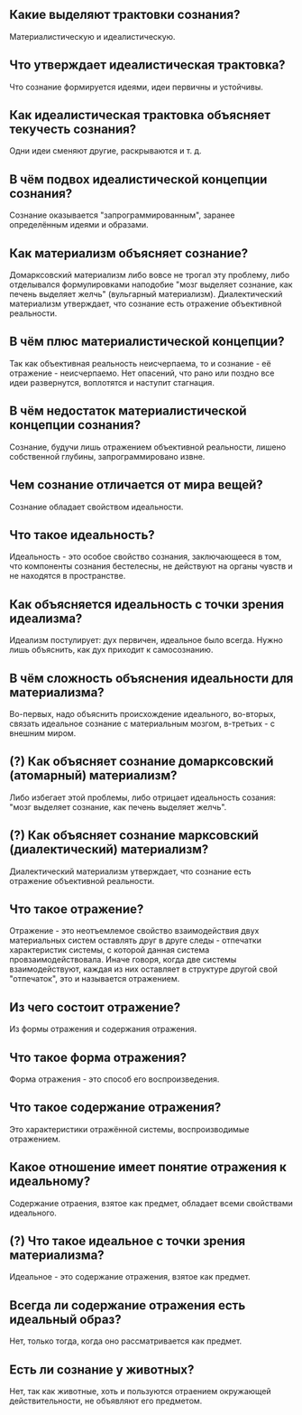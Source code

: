 ## Какие выделяют трактовки сознания?
Материалистическую и идеалистическую.

## Что утверждает идеалистическая трактовка?
Что сознание формируется идеями, идеи первичны и устойчивы.

## Как идеалистическая трактовка объясняет текучесть сознания?
Одни идеи сменяют другие, раскрываются и т. д.

## В чём подвох идеалистической концепции сознания?
Сознание оказывается "запрограммированным", заранее определённым идеями и образами.

## Как материализм объясняет сознание?
Домарксовский материализм либо вовсе не трогал эту проблему, либо отделывался формулировками наподобие "мозг выделяет сознание, как печень выделяет желчь" (вульгарный материализм).
Диалектический материализм утверждает, что сознание есть отражение объективной реальности.

## В чём плюс материалистической концепции?
Так как объективная реальность неисчерпаема, то и сознание - её отражение - неисчерпаемо.
Нет опасений, что рано или поздно все идеи развернутся, воплотятся и наступит стагнация.

## В чём недостаток материалистической концепции сознания?
Сознание, будучи лишь отражением объективной реальности, лишено собственной глубины, запрограммировано извне.

## Чем сознание отличается от мира вещей?
Сознание обладает свойством идеальности.

## Что такое идеальность?
Идеальность - это особое свойство сознания, заключающееся в том, что компоненты сознания бестелесны, не действуют на органы чувств и не находятся в пространстве.

## Как объясняется идеальность с точки зрения идеализма?
Идеализм постулирует: дух первичен, идеальное было всегда.
Нужно лишь объяснить, как дух приходит к самосознанию.

## В чём сложность объяснения идеальности для материализма?
Во-первых, надо объяснить происхождение идеального, во-вторых, связать идеальное сознание с материальным мозгом, в-третьих - с внешним миром.

## (?) Как объясняет сознание домарксовский (атомарный) материализм?
Либо избегает этой проблемы, либо отрицает идеальность созания: "мозг выделяет сознание, как печень выделяет желчь".

## (?) Как объясняет сознание марксовский (диалектический) материализм?
Диалектический материализм утверждает, что сознание есть отражение объективной реальности.

## Что такое отражение?
Отражение - это неотъемлемое свойство взаимодействия двух материальных систем оставлять друг в друге следы - отпечатки характеристик системы, с которой данная система провзаимодействовала.
Иначе говоря, когда две системы взаимодействуют, каждая из них оставляет в структуре другой свой "отпечаток", это и называется отражением.

## Из чего состоит отражение?
Из формы отражения и содержания отражения.

## Что такое форма отражения?
Форма отражения - это способ его воспроизведения.

## Что такое содержание отражения?
Это характеристики отражённой системы, воспроизводимые отражением.

## Какое отношение имеет понятие отражения к идеальному?
Содержание отраения, взятое как предмет, обладает всеми свойствами идеального.

## (?) Что такое идеальное с точки зрения материализма?
Идеальное - это содержание отражения, взятое как предмет.

## Всегда ли содержание отражения есть идеальный образ?
Нет, только тогда, когда оно рассматривается как предмет.





## Есть ли сознание у животных?
Нет, так как животные, хоть и пользуются отраением окружающей действительности, не объявляют его предметом.
